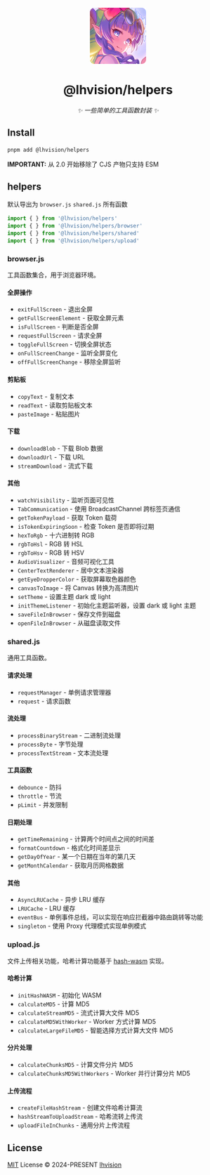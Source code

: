 <div align="center">

[![Ameth](https://raw.githubusercontent.com/lhvision/lhvision/main/images/Ameth.png)](https://github.com/lhvision/helpers)

# @lhvision/helpers

_✨ 一些简单的工具函数封装 ✨_

</div>

## Install

```bash
pnpm add @lhvision/helpers
```

**IMPORTANT:** 从 2.0 开始移除了 CJS 产物只支持 ESM

## helpers

默认导出为 `browser.js` `shared.js` 所有函数

```ts
import { } from '@lhvision/helpers'
import { } from '@lhvision/helpers/browser'
import { } from '@lhvision/helpers/shared'
import { } from '@lhvision/helpers/upload'
```

### browser.js

工具函数集合，用于浏览器环境。

#### 全屏操作

- `exitFullScreen` - 退出全屏
- `getFullScreenElement` - 获取全屏元素
- `isFullScreen` - 判断是否全屏
- `requestFullScreen` - 请求全屏
- `toggleFullScreen` - 切换全屏状态
- `onFullScreenChange` - 监听全屏变化
- `offFullScreenChange` - 移除全屏监听

#### 剪贴板

- `copyText` - 复制文本
- `readText` - 读取剪贴板文本
- `pasteImage` - 粘贴图片

#### 下载

- `downloadBlob` - 下载 Blob 数据
- `downloadUrl` - 下载 URL
- `streamDownload` - 流式下载

#### 其他

- `watchVisibility` - 监听页面可见性
- `TabCommunication` - 使用 BroadcastChannel 跨标签页通信
- `getTokenPayload` - 获取 Token 载荷
- `isTokenExpiringSoon` - 检查 Token 是否即将过期
- `hexToRgb` - 十六进制转 RGB
- `rgbToHsl` - RGB 转 HSL
- `rgbToHsv` - RGB 转 HSV
- `AudioVisualizer` - 音频可视化工具
- `CenterTextRenderer` - 居中文本渲染器
- `getEyeDropperColor` - 获取屏幕取色器颜色
- `canvasToImage` - 将 Canvas 转换为高清图片
- `setTheme` - 设置主题 dark 或 light
- `initThemeListener` - 初始化主题监听器，设置 dark 或 light 主题
- `saveFileInBrowser` - 保存文件到磁盘
- `openFileInBrowser` - 从磁盘读取文件

### shared.js

通用工具函数。

#### 请求处理

- `requestManager` - 单例请求管理器
- `request` - 请求函数

#### 流处理

- `processBinaryStream` - 二进制流处理
- `processByte` - 字节处理
- `processTextStream` - 文本流处理

#### 工具函数

- `debounce` - 防抖
- `throttle` - 节流
- `pLimit` - 并发限制

#### 日期处理

- `getTimeRemaining` - 计算两个时间点之间的时间差
- `formatCountdown` - 格式化时间差显示
- `getDayOfYear` - 某一个日期在当年的第几天
- `getMonthCalendar` - 获取月历网格数据

#### 其他

- `AsyncLRUCache` - 异步 LRU 缓存
- `LRUCache` - LRU 缓存
- `eventBus` - 单例事件总线，可以实现在响应拦截器中路由跳转等功能
- `singleton` - 使用 Proxy 代理模式实现单例模式

### upload.js

文件上传相关功能，哈希计算功能基于 [hash-wasm](https://github.com/Daninet/hash-wasm) 实现。

#### 哈希计算

- `initHashWASM` - 初始化 WASM
- `calculateMD5` - 计算 MD5
- `calculateStreamMD5` - 流式计算大文件 MD5
- `calculateMD5WithWorker` - Worker 方式计算 MD5
- `calculateLargeFileMD5` - 智能选择方式计算大文件 MD5

#### 分片处理

- `calculateChunksMD5` - 计算文件分片 MD5
- `calculateChunksMD5WithWorkers` - Worker 并行计算分片 MD5

#### 上传流程

- `createFileHashStream` - 创建文件哈希计算流
- `hashStreamToUploadStream` - 哈希流转上传流
- `uploadFileInChunks` - 通用分片上传流程

## License

[MIT](./LICENSE) License &copy; 2024-PRESENT [lhvision](https://github.com/lhvision)
